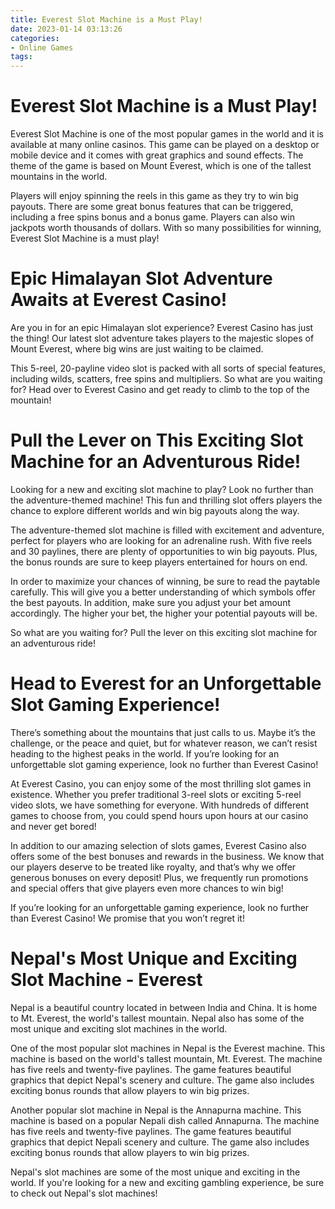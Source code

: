 ```yaml
---
title: Everest Slot Machine is a Must Play!
date: 2023-01-14 03:13:26
categories:
- Online Games
tags:
---
```



#  Everest Slot Machine is a Must Play!

Everest Slot Machine is one of the most popular games in the world and it is available at many online casinos. This game can be played on a desktop or mobile device and it comes with great graphics and sound effects. The theme of the game is based on Mount Everest, which is one of the tallest mountains in the world.

Players will enjoy spinning the reels in this game as they try to win big payouts. There are some great bonus features that can be triggered, including a free spins bonus and a bonus game. Players can also win jackpots worth thousands of dollars. With so many possibilities for winning, Everest Slot Machine is a must play!

#  Epic Himalayan Slot Adventure Awaits at Everest Casino!

Are you in for an epic Himalayan slot experience? Everest Casino has just the thing! Our latest slot adventure takes players to the majestic slopes of Mount Everest, where big wins are just waiting to be claimed.

This 5-reel, 20-payline video slot is packed with all sorts of special features, including wilds, scatters, free spins and multipliers. So what are you waiting for? Head over to Everest Casino and get ready to climb to the top of the mountain!

#  Pull the Lever on This Exciting Slot Machine for an Adventurous Ride!

Looking for a new and exciting slot machine to play? Look no further than the adventure-themed machine! This fun and thrilling slot offers players the chance to explore different worlds and win big payouts along the way.

The adventure-themed slot machine is filled with excitement and adventure, perfect for players who are looking for an adrenaline rush. With five reels and 30 paylines, there are plenty of opportunities to win big payouts. Plus, the bonus rounds are sure to keep players entertained for hours on end.

In order to maximize your chances of winning, be sure to read the paytable carefully. This will give you a better understanding of which symbols offer the best payouts. In addition, make sure you adjust your bet amount accordingly. The higher your bet, the higher your potential payouts will be.

So what are you waiting for? Pull the lever on this exciting slot machine for an adventurous ride!

#  Head to Everest for an Unforgettable Slot Gaming Experience!

There’s something about the mountains that just calls to us. Maybe it’s the challenge, or the peace and quiet, but for whatever reason, we can’t resist heading to the highest peaks in the world. If you’re looking for an unforgettable slot gaming experience, look no further than Everest Casino!

At Everest Casino, you can enjoy some of the most thrilling slot games in existence. Whether you prefer traditional 3-reel slots or exciting 5-reel video slots, we have something for everyone. With hundreds of different games to choose from, you could spend hours upon hours at our casino and never get bored!

In addition to our amazing selection of slots games, Everest Casino also offers some of the best bonuses and rewards in the business. We know that our players deserve to be treated like royalty, and that’s why we offer generous bonuses on every deposit! Plus, we frequently run promotions and special offers that give players even more chances to win big!

If you’re looking for an unforgettable gaming experience, look no further than Everest Casino! We promise that you won’t regret it!

#  Nepal's Most Unique and Exciting Slot Machine - Everest

Nepal is a beautiful country located in between India and China. It is home to Mt. Everest, the world's tallest mountain. Nepal also has some of the most unique and exciting slot machines in the world.

One of the most popular slot machines in Nepal is the Everest machine. This machine is based on the world's tallest mountain, Mt. Everest. The machine has five reels and twenty-five paylines. The game features beautiful graphics that depict Nepal's scenery and culture. The game also includes exciting bonus rounds that allow players to win big prizes.

Another popular slot machine in Nepal is the Annapurna machine. This machine is based on a popular Nepali dish called Annapurna. The machine has five reels and twenty-five paylines. The game features beautiful graphics that depict Nepali scenery and culture. The game also includes exciting bonus rounds that allow players to win big prizes.

Nepal's slot machines are some of the most unique and exciting in the world. If you're looking for a new and exciting gambling experience, be sure to check out Nepal's slot machines!